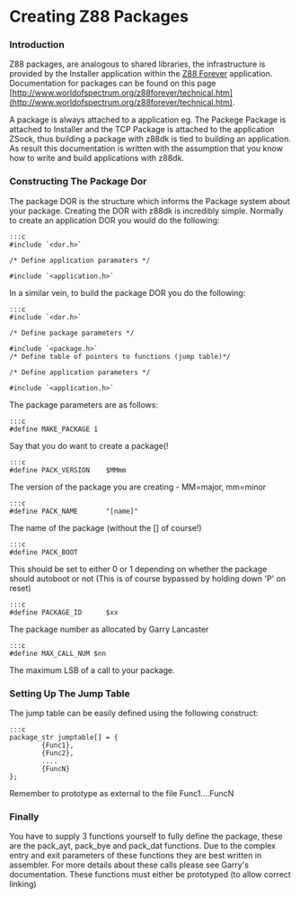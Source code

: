 # Creating Z88 Packages

### Introduction

Z88 packages, are analogous to shared libraries, the infrastructure is provided by the Installer application within the [Z88 Forever](http://www.worldofspectrum.org/z88forever/rom-forever.html) application. Documentation for packages can be found on this page [http://www.worldofspectrum.org/z88forever/technical.htm](http://www.worldofspectrum.org/z88forever/technical.htm).

A package is always attached to a application eg. The Packege Package is
attached to Installer and the TCP Package is attached to the application
ZSock, thus building a package with z88dk is tied to building an
application. As result this documentation is written with the assumption
that you know how to write and build applications with z88dk.

### Constructing The Package Dor

The package DOR is the structure which informs the Package system about
your package. Creating the DOR with z88dk is incredibly simple. Normally
to create an application DOR you would do the following:

	:::c
	#include `<dor.h>`
	
	/* Define application paramaters */
	
	#include `<application.h>`


In a similar vein, to build the package DOR you do the following:

	:::c
	#include `<dor.h>`
	
	/* Define package parameters */
	
	#include `<package.h>`
	/* Define table of pointers to functions (jump table)*/
	
	/* Define application parameters */
	
	#include `<application.h>`


The package parameters are as follows:

	:::c
	#define MAKE_PACKAGE 1


Say that you do want to create a package(!

	:::c
	#define PACK_VERSION    $MMmm


The version of the package you are creating - MM=major, mm=minor

	:::c
	#define PACK_NAME       "[name]"


The name of the package (without the [] of course!)

	:::c
	#define PACK_BOOT


This should be set to either 0 or 1 depending on whether the package
should autoboot or not (This is of course bypassed by holding down 'P'
on reset)

	:::c
	#define PACKAGE_ID      $xx


The package number as allocated by Garry Lancaster

	:::c
	#define MAX_CALL_NUM $nn


The maximum LSB of a call to your package.

### Setting Up The Jump Table

The jump table can be easily defined using the following construct:

	:::c
	package_str jumptable[] = {
	        {Func1},
	        {Func2},
	        ....
	        {FuncN}
	};


Remember to prototype as external to the file Func1....FuncN

### Finally

You have to supply 3 functions yourself to fully define the package, these are the pack_ayt, pack_bye and pack_dat functions.  Due to the complex entry and exit parameters of these functions they are best written in assembler. For more details about these calls please see Garry's documentation. These functions must either be prototyped (to allow correct linking)



